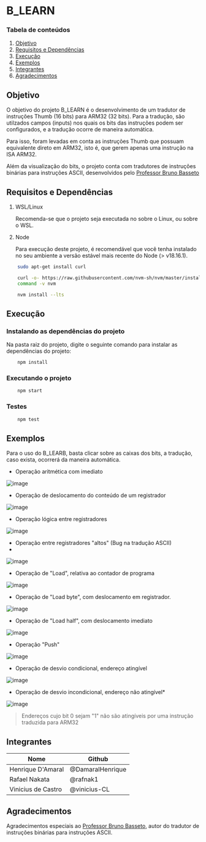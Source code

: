 # B_LEARN

### Tabela de conteúdos

1. [Objetivo](#objetivo)
2. [Requisitos e Dependências](#requisitos-e-dependências)
3. [Execução](#execução)
4. [Exemplos](#exemplos)
5. [Integrantes](#integrantes)
6. [Agradecimentos](#agradecimentos)

## Objetivo

O objetivo do projeto B_LEARN é o desenvolvimento de um tradutor de instruções Thumb (16 bits) para ARM32 (32 bits). Para a tradução, são utilzados campos (inputs) nos quais os bits das instruções podem ser configurados, e a tradução ocorre de maneira automática.

Para isso, foram levadas em conta as instruções Thumb que possuam equivalente direto em ARM32, isto é, que gerem apenas uma instrução na ISA ARM32.

Além da visualização do bits, o projeto conta com tradutores de instruções binárias para instruções ASCII, desenvolvidos pelo [Professor Bruno Basseto](https://github.com/bru4bas)

## Requisitos e Dependências

1. WSL/Linux

    Recomenda-se que o projeto seja executada no sobre o Linux, ou sobre o WSL.

2. Node

    Para execução deste projeto, é recomendável que você tenha instalado no seu ambiente a versão estável mais recente do Node (> v18.16.1).

~~~bash
    sudo apt-get install curl
~~~
~~~bash
    curl -o- https://raw.githubusercontent.com/nvm-sh/nvm/master/install.sh | bash
    command -v nvm
~~~
~~~bash
    nvm install --lts
~~~

## Execução

### Instalando as dependências do projeto

Na pasta raiz do projeto, digite o seguinte comando para instalar as dependências do projeto:

~~~bash
    npm install
~~~

### Executando o projeto

~~~bash
    npm start
~~~

### Testes

~~~bash
    npm test
~~~

## Exemplos

Para o uso do B_LEARB, basta clicar sobre as caixas dos bits, a tradução, caso exista, ocorrerá da maneira automática.

- Operação aritmética com imediato

![image](https://github.com/DamaralHenrique/b_learn/assets/64907004/4df974e6-7ad8-4f35-b6a3-dd41abcab23d)

- Operação de deslocamento do conteúdo de um registrador

![image](https://github.com/DamaralHenrique/b_learn/assets/64907004/aa0f3892-ad76-4be4-99b5-8b90409f4c97)

- Operação lógica entre registradores

![image](https://github.com/DamaralHenrique/b_learn/assets/64907004/d672948e-5bd1-48d9-831e-5b7a4d5c6e15)

- Operação entre registradores "altos" (Bug na tradução ASCII)
- 
![image](https://github.com/DamaralHenrique/b_learn/assets/64907004/8d438ffb-dbc8-4a79-8688-22e6905b478c)

- Operação de "Load", relativa ao contador de programa

![image](https://github.com/DamaralHenrique/b_learn/assets/64907004/25950b48-0926-40a3-8260-3010fedbca93)


- Operação de "Load byte", com deslocamento em registrador.

![image](https://github.com/DamaralHenrique/b_learn/assets/64907004/c944d53b-866e-444a-b448-1c993440cddf)

- Operação de "Load half", com deslocamento imediato

![image](https://github.com/DamaralHenrique/b_learn/assets/64907004/ccea4bce-b447-42e6-9984-cfdf9f95b8d9)

- Operação "Push"

![image](https://github.com/DamaralHenrique/b_learn/assets/64907004/d21f74e5-336d-4cab-95f4-1e6cad0a8a8a)

- Operação de desvio condicional, endereço atingível

![image](https://github.com/DamaralHenrique/b_learn/assets/64907004/eaf5f912-a531-4049-904e-a09fba49b84a)

- Operação de desvio incondicional, endereço não atingível*

![image](https://github.com/DamaralHenrique/b_learn/assets/64907004/9bc7084b-a54a-4908-8045-898a2446f7c2)

> Endereços cujo bit 0 sejam "1" não são atingíveis por uma instrução traduzida para ARM32


## Integrantes

| Nome               | Github           |
|--------------------|------------------|
| Henrique D'Amaral  | @DamaralHenrique |
| Rafael Nakata      | @rafnak1         |
| Vinicius de Castro | @vinicius-CL     |

## Agradecimentos

Agradecimentos especiais ao [Professor Bruno Basseto](https://github.com/bru4bas), autor do tradutor de instruções binárias para instruções ASCII.
